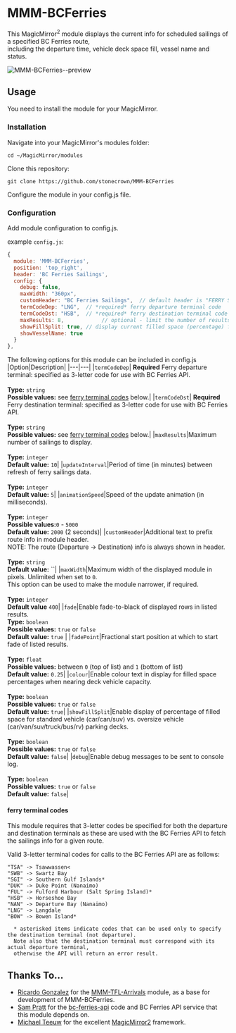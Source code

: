 # MMM-BCFerries

This MagicMirror<sup>2</sup> module displays the current info for scheduled sailings of a specified BC Ferries route,<br>including the departure time, vehicle deck space fill, vessel name and status.<br>

![MMM-BCFerries--preview](https://user-images.githubusercontent.com/54690747/194432750-0292c87d-e77f-4411-8317-54c117a1fc04.jpg)


## Usage 

You need to install the module for your MagicMirror.

### Installation

Navigate into your MagicMirror's modules folder:

```shell
cd ~/MagicMirror/modules
```
Clone this repository:
```shell
git clone https://github.com/stonecrown/MMM-BCFerries
```
Configure the module in your config.js file.

### Configuration

Add module configuration to config.js.

example `config.js`:

```js
{
  module: 'MMM-BCFerries',
  position: 'top_right',
  header: 'BC Ferries Sailings',
  config: {
    debug: false,
    maxWidth: "360px",
    customHeader: "BC Ferries Sailings",  // default header is "FERRY SAILINGS"
    termCodeDep: "LNG",  // *required* ferry departure terminal code
    termCodeDst: "HSB",  // *required* ferry destination terminal code
    maxResults: 8,            // optional - limit the number of results to display.
    showFillSplit: true, // display current filled space (percentage) for standard vehicle vs. oversize vehicle decks
    showVesselName: true
  }
},
```


The following options for this module can be included in config.js
|Option|Description|
|---|---|
|`termCodeDep`| **Required** Ferry departure terminal: specified as 3-letter code for use with BC Ferries API.<br><br>**Type:** `string` <br>**Possible values:** see [ferry terminal codes](https://github.com/stonecrown/MMM-BCFerries/edit/main/README.md#ferry-terminal-codes) below.|
|`termCodeDst`| **Required** Ferry destination terminal: specified as 3-letter code for use with BC Ferries API.<br><br>**Type:** `string` <br>**Possible values:** see [ferry terminal codes](https://github.com/stonecrown/MMM-BCFerries/edit/main/README.md#ferry-terminal-codes) below.|
|`maxResults`|Maximum number of sailings to display.<br><br>**Type:** `integer`<br> **Default value:** `10`|
|`updateInterval`|Period of time (in minutes) between refresh of ferry sailings data.<br><br>**Type:** `integer`<br> **Default value:** `5`|
|`animationSpeed`|Speed of the update animation (in milliseconds).<br><br>**Type:** `integer` <br>**Possible values:**`0` - `5000`<br> **Default value:** `2000` (2 seconds)|
|`customHeader`|Additional text to prefix route info in module header.<br>NOTE: The route (Departure -> Destination) info is always shown in header. <br><br>**Type:** `string` <br> **Default value:** ``|
|`maxWidth`|Maximum width of the displayed module in pixels. Unlimited when set to `0`.<br>This option can be used to make the module narrower, if required. <br><br>**Type:** `integer` <br> **Default value** `400`|
|`fade`|Enable fade-to-black of displayed rows in listed results. <br>**Type:** `boolean` <br>**Possible values:** `true` or `false` <br> **Default value:** `true` |
|`fadePoint`|Fractional start position at which to start fade of listed results.<br><br>**Type:** `float` <br>**Possible values:** between `0` (top of list) and `1` (bottom of list) <br> **Default value:** `0.25`|
|`colour`|Enable colour text in display for filled space percentages when nearing deck vehicle capacity.<br><br>**Type:** `boolean` <br>**Possible values:** `true` or `false` <br> **Default value:** `true`|
|`showFillSplit`|Enable display of percentage of filled space for standard vehicle (car/can/suv) vs. oversize vehicle (car/van/suv/truck/bus/rv) parking decks. <br><br>**Type:** `boolean` <br>**Possible values:** `true` or `false` <br> **Default value:** `false`|
|`debug`|Enable debug messages to be sent to console log. <br><br>**Type:** `boolean` <br>**Possible values:** `true` or `false` <br> **Default value:** `false`|

#### ferry terminal codes ####
This module requires that 3-letter codes be specified for both the departure and destination terminals
as these are used with the BC Ferries API to fetch the sailings info for a given route. 

Valid 3-letter terminal codes for calls to the BC Ferries API are as follows:
```
"TSA" -> Tsawwassen<
"SWB" -> Swartz Bay
"SGI" -> Southern Gulf Islands*
"DUK" -> Duke Point (Nanaimo)
"FUL" -> Fulford Harbour (Salt Spring Island)*
"HSB" -> Horseshoe Bay
"NAN" -> Departure Bay (Nanaimo)
"LNG" -> Langdale
"BOW" -> Bowen Island*

  * asterisked items indicate codes that can be used only to specify the destination terminal (not departure).
  Note also that the destination terminal must correspond with its actual departure terminal, 
  otherwise the API will return an error result.
```

## Thanks To...

- [Ricardo Gonzalez](https://github.com/ryck) for the [MMM-TFL-Arrivals](https://github.com/ryck/MMM-TFL-Arrivals) module, as a base for development of MMM-BCFerries.
- [Sam Pratt](https://github.com/samuel-pratt) for the [bc-ferries-api](https://github.com/samuel-pratt/bc-ferries-api) code and BC Ferries API service that this module depends on.
- [Michael Teeuw](https://github.com/MichMich) for the excellent [MagicMirror2](https://github.com/MichMich/MagicMirror/) framework.

